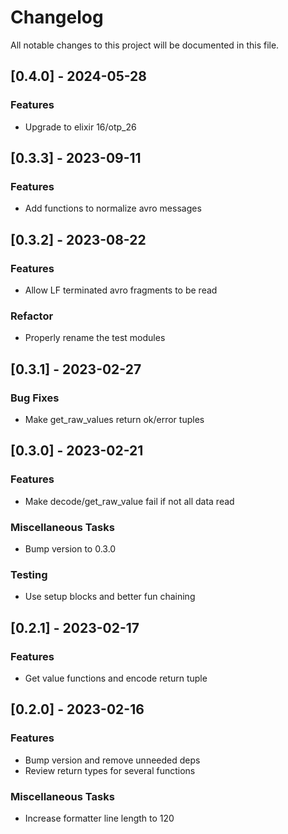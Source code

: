 # Changelog

All notable changes to this project will be documented in this file.

## [0.4.0] - 2024-05-28

### Features

- Upgrade to elixir 16/otp_26

## [0.3.3] - 2023-09-11

### Features

- Add functions to normalize avro messages

## [0.3.2] - 2023-08-22

### Features

- Allow LF terminated avro fragments to be read

### Refactor

- Properly rename the test modules

## [0.3.1] - 2023-02-27

### Bug Fixes

- Make get_raw_values return ok/error tuples

## [0.3.0] - 2023-02-21

### Features

- Make decode/get_raw_value fail if not all data read

### Miscellaneous Tasks

- Bump version to 0.3.0

### Testing

- Use setup blocks and better fun chaining

## [0.2.1] - 2023-02-17

### Features

- Get value functions and encode return tuple

## [0.2.0] - 2023-02-16

### Features

- Bump version and remove unneeded deps
- Review return types for several functions

### Miscellaneous Tasks

- Increase formatter line length to 120
